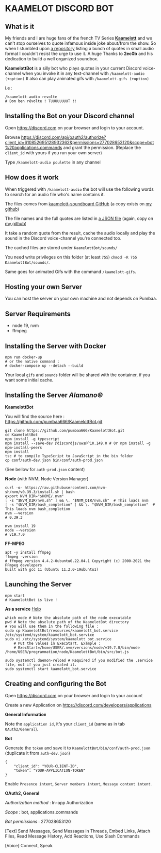 KAAMELOT DISCORD BOT
===

What is it
---
My friends and I are huge fans of the french TV Series [**Kaamelott**](https://fr.wikipedia.org/wiki/Kaamelott) and we can't stop ourselves to quote infamous inside joke about/from the show.
So when I stumbled upon [a repository](https://github.com/2ec0b4/kaamelott-soundboard) listing a bunch of quotes in small audio format I couldn't resist the urge to use it.
A huge Thanks to **2ec0b** and his dedication to build a well organized soundbox.

**KaamelottBot** is a silly bot who plays quotes in your current Discord voice-channel when you invoke it in any text-channel with `/kaamelott-audio (+option)`
It also can play animated gifs with `/kaamelott-gifs (+option)` 

i.e : 
```
/kaamelott-audio revolte
# Bon ben révolte ! TUUUUUUUUT !!
```

Installing the Bot on your Discord channel
---
Open https://discord.com on your browser and login to your account.

Browse https://discord.com/api/oauth2/authorize?client_id=610852695128932362&permissions=277028653120&scope=bot%20applications.commands and grant the permission.
(Replace the `client_id` with yours if you run your own server)

Type `/kaamelott-audio poulette` in any channel



How does it work
---
When triggered with `/kaamelott-audio` the bot will use the following words to search for an audio file who's name contains it.

The files comes from [kaamelott-soundboard GitHub](https://github.com/2ec0b4/kaamelott-soundboard/tree/master/sounds) (a copy exists on [my github](https://github.com/pumbaa666/KaamelottBot/tree/master/sounds))

The file names and the full quotes are listed in [a JSON file](https://github.com/2ec0b4/kaamelott-soundboard/blob/master/sounds/sounds.json) (again, copy on [my github](https://github.com/pumbaa666/KaamelottBot/tree/master/sounds/sounds.json))

It take a random quote from the result, cache the audio locally and play the sound in the Discord voice-channel you're connected too.

The cached files are stored under `KaamelottBot/sounds/`

You need write privileges on this folder (at least `755`) `chmod -R 755 KaamelottBot/sounds/`.

Same goes for animated Gifs with the command `/kaamelott-gifs`.

Hosting your own Server
---
You can host the server on your own machine and not depends on Pumbaa.

Server Requirements
---
- node 19, nvm
- ffmpeg


Installing the Server with Docker
---

```
npm run docker-up
# or the native command :
# docker-compose up --detach --build
```

Your local `gifs` and `sounds` folder will be shared with the container, if you want some initial cache.


Installing the Server _Alamano©_
---
**KaamelottBot**

You will find the source here : https://github.com/pumbaa666/KaamelottBot.git
```
git clone https://github.com/pumbaa666/KaamelottBot.git
cd KaamelottBot
npm install -g typescript
npm install --save-dev @discordjs/uws@^10.149.0 # Or npm install -g npm-install-peers
npm install
tsc # to compile TypeScript to JavaScript in the bin folder
cp conf/auth-dev.json bin/conf/auth-prod.json
```
(See bellow for `auth-prod.json` content)

**Node** (with NVM, Node Version Manager)

```
curl -o- https://raw.githubusercontent.com/nvm-sh/nvm/v0.39.3/install.sh | bash
export NVM_DIR="$HOME/.nvm"
[ -s "$NVM_DIR/nvm.sh" ] && \. "$NVM_DIR/nvm.sh"  # This loads nvm
[ -s "$NVM_DIR/bash_completion" ] && \. "$NVM_DIR/bash_completion"  # This loads nvm bash_completion
nvm --version
# 0.39.3

nvm install 19
node --version
# v19.7.0
```

**FF-MPEG** 

```
apt -y install ffmpeg
ffmpeg -version
# ffmpeg version 4.4.2-0ubuntu0.22.04.1 Copyright (c) 2000-2021 the FFmpeg developers
built with gcc 11 (Ubuntu 11.2.0-19ubuntu1)
```

Launching the Server
---
```
npm start
# KaamelottBot is live !
```

**As a service**
[Help](https://www.golinuxcloud.com/run-systemd-service-specific-user-group-linux/)

```
which node # Note the absolute path of the node executable
pwd # Note the absolute path of the KaamelotBot directory
# You will use them in the following file :
sudo cp KaamelottBot/resources/kaamelott_bot.service /etc/systemd/system/kaamelott_bot.service
sudo vi /etc/systemd/system/kaamelott_bot.service
    # Put the values in ExecStart. Example :
    # ExecStart=/home/USER/.nvm/versions/node/v19.7.0/bin/node /home/USER/programmation/node/KaamelottBot/bin/src/bot.js

sudo systemctl daemon-reload # Required if you modified the .service file, not if you just created it.
sudo systemctl start kaamelott_bot.service
```

Creating and configuring the Bot
---
Open https://discord.com on your browser and login to your account

Create a new Application on https://discord.com/developers/applications

**General Information**

Note the `application id`, it's your `client_id` (same as in tab `OAuth2/General`).

**Bot**

Generate the `token` and save it to `KaamelottBot/bin/conf/auth-prod.json` (duplicate it from `auth-dev.json`)
```
{
    "client_id": "YOUR-CLIENT-ID",
    "token": "YOUR-APPLICATION-TOKEN"
}
```

Enable `Presence intent`, `Server members intent`, `Message content intent`.

**OAuth2, General**

*Authorization method* : In-app Authorization

*Scope* : bot, applications.commands

*Bot permissions* : 277028653120

[Text] Send Messages, Send Messages in Threads, Embed Links, Attach Files, Read Message History, Add Reactions, Use Slash Commands

[Voice] Connect, Speak
